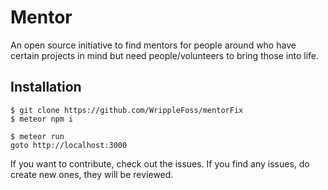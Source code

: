 # Mentor

An open source initiative to find mentors for people around who have certain projects in mind but need people/volunteers to bring those into life.

## Installation

```
$ git clone https://github.com/WrippleFoss/mentorFix
$ meteor npm i
```
```
$ meteor run
goto http://localhost:3000
```

If you want to contribute, check out the issues.
If you find any issues, do create new ones, they will be reviewed.
